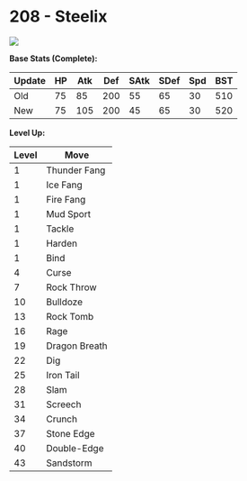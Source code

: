 # 208 - Steelix
![][208]

**Base Stats (Complete):**

Update | HP | Atk | Def | SAtk | SDef | Spd | BST
---    | ---| --- | --- | ---  | ---  | --- | ---
Old    | 75 |  85 |  200 |  55  |  65  |  30  |  510
New    | 75 |  105 |  200 |  45  |  65  |  30  |  520

**Level Up:**

Level | Move
---   | ---
  1   | Thunder Fang
  1   | Ice Fang
  1   | Fire Fang
  1   | Mud Sport
  1   | Tackle
  1   | Harden
  1   | Bind
  4   | Curse
  7   | Rock Throw
 10   | Bulldoze
 13   | Rock Tomb
 16   | Rage
 19   | Dragon Breath
 22   | Dig
 25   | Iron Tail
 28   | Slam
 31   | Screech
 34   | Crunch
 37   | Stone Edge
 40   | Double-Edge
 43   | Sandstorm



[208]: /img/pokemon/208.png
